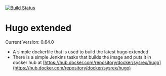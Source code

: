 [![Build Status](https://ci.alexkiss.dev/buildStatus/icon?job=Hugo)](https://ci.alexkiss.dev/job/Hugo/)
# Hugo extended
Current Version: 0.64.0

- A simple dockerfile that is used to build the latest hugo extended
- There is a simple Jenkins tasks that builds the image and puts it in docker hub at [https://hub.docker.com/repository/docker/sysrex/hugo](https://hub.docker.com/repository/docker/sysrex/hugo)
